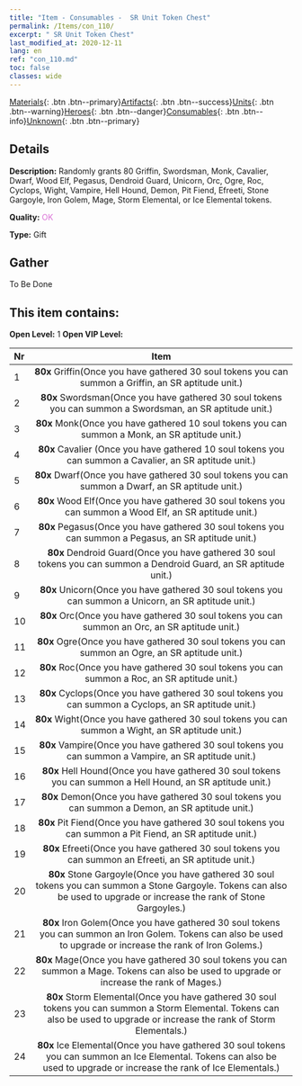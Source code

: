 ```yaml
---
title: "Item - Consumables -  SR Unit Token Chest"
permalink: /Items/con_110/
excerpt: " SR Unit Token Chest"
last_modified_at: 2020-12-11
lang: en
ref: "con_110.md"
toc: false
classes: wide
---
```

 [Materials](/Items/){: .btn .btn--primary}[Artifacts](/Items/Artifacts/){: .btn .btn--success}[Units](/Items/Units/){: .btn .btn--warning}[Heroes](/Items/Heroes/){: .btn .btn--danger}[Consumables](/Items/Consumables/){: .btn .btn--info}[Unknown](/Items/Unknown/){: .btn .btn--primary}

## Details
 **Description:** Randomly grants 80 Griffin, Swordsman, Monk, Cavalier, Dwarf, Wood Elf, Pegasus, Dendroid Guard, Unicorn, Orc, Ogre, Roc, Cyclops, Wight, Vampire, Hell Hound, Demon, Pit Fiend, Efreeti, Stone Gargoyle, Iron Golem, Mage, Storm Elemental, or Ice Elemental tokens.

 **Quality:** <span style="color: #DA70D6">OK</span>

 **Type:** Gift

## Gather

  To Be Done

## This item contains:

 **Open Level:** 1
 **Open VIP Level:** 

  | Nr |      Item    |
  |:---|:------------:|
  | 1 |  **80x** Griffin(Once you have gathered 30 soul tokens you can summon a Griffin, an SR aptitude unit.) | 
  | 2 |  **80x** Swordsman(Once you have gathered 30 soul tokens you can summon a Swordsman, an SR aptitude unit.) | 
  | 3 |  **80x** Monk(Once you have gathered 10 soul tokens you can summon a Monk, an SR aptitude unit.) | 
  | 4 |  **80x** Cavalier (Once you have gathered 10 soul tokens you can summon a Cavalier, an SR aptitude unit.) | 
  | 5 |  **80x** Dwarf(Once you have gathered 30 soul tokens you can summon a Dwarf, an SR aptitude unit.) | 
  | 6 |  **80x** Wood Elf(Once you have gathered 30 soul tokens you can summon a Wood Elf, an SR aptitude unit.) | 
  | 7 |  **80x** Pegasus(Once you have gathered 30 soul tokens you can summon a Pegasus, an SR aptitude unit.) | 
  | 8 |  **80x** Dendroid Guard(Once you have gathered 30 soul tokens you can summon a Dendroid Guard, an SR aptitude unit.) | 
  | 9 |  **80x** Unicorn(Once you have gathered 30 soul tokens you can summon a Unicorn, an SR aptitude unit.) | 
  | 10 |  **80x** Orc(Once you have gathered 30 soul tokens you can summon an Orc, an SR aptitude unit.) | 
  | 11 |  **80x** Ogre(Once you have gathered 30 soul tokens you can summon an Ogre, an SR aptitude unit.) | 
  | 12 |  **80x** Roc(Once you have gathered 30 soul tokens you can summon a Roc, an SR aptitude unit.) | 
  | 13 |  **80x** Cyclops(Once you have gathered 30 soul tokens you can summon a Cyclops, an SR aptitude unit.) | 
  | 14 |  **80x** Wight(Once you have gathered 30 soul tokens you can summon a Wight, an SR aptitude unit.) | 
  | 15 |  **80x** Vampire(Once you have gathered 30 soul tokens you can summon a Vampire, an SR aptitude unit.) | 
  | 16 |  **80x** Hell Hound(Once you have gathered 30 soul tokens you can summon a Hell Hound, an SR aptitude unit.) | 
  | 17 |  **80x** Demon(Once you have gathered 30 soul tokens you can summon a Demon, an SR aptitude unit.) | 
  | 18 |  **80x** Pit Fiend(Once you have gathered 30 soul tokens you can summon a Pit Fiend, an SR aptitude unit.) | 
  | 19 |  **80x** Efreeti(Once you have gathered 30 soul tokens you can summon an Efreeti, an SR aptitude unit.) | 
  | 20 |  **80x** Stone Gargoyle(Once you have gathered 30 soul tokens you can summon a Stone Gargoyle. Tokens can also be used to upgrade or increase the rank of Stone Gargoyles.) | 
  | 21 |  **80x** Iron Golem(Once you have gathered 30 soul tokens you can summon an Iron Golem. Tokens can also be used to upgrade or increase the rank of Iron Golems.) | 
  | 22 |  **80x** Mage(Once you have gathered 30 soul tokens you can summon a Mage. Tokens can also be used to upgrade or increase the rank of Mages.) | 
  | 23 |  **80x** Storm Elemental(Once you have gathered 30 soul tokens you can summon a Storm Elemental. Tokens can also be used to upgrade or increase the rank of Storm Elementals.) | 
  | 24 |  **80x** Ice Elemental(Once you have gathered 30 soul tokens you can summon an Ice Elemental. Tokens can also be used to upgrade or increase the rank of Ice Elementals.) | 
